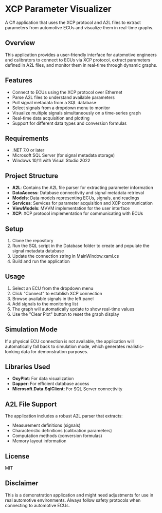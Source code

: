 # XCP Parameter Visualizer

A C# application that uses the XCP protocol and A2L files to extract parameters from automotive ECUs and visualize them in real-time graphs.

## Overview

This application provides a user-friendly interface for automotive engineers and calibrators to connect to ECUs via XCP protocol, extract parameters defined in A2L files, and monitor them in real-time through dynamic graphs.

## Features

- Connect to ECUs using the XCP protocol over Ethernet
- Parse A2L files to understand available parameters
- Pull signal metadata from a SQL database
- Select signals from a dropdown menu to monitor
- Visualize multiple signals simultaneously on a time-series graph
- Real-time data acquisition and plotting
- Support for different data types and conversion formulas

## Requirements

- .NET 7.0 or later
- Microsoft SQL Server (for signal metadata storage)
- Windows 10/11 with Visual Studio 2022

## Project Structure

- **A2L**: Contains the A2L file parser for extracting parameter information
- **DataAccess**: Database connectivity and signal metadata retrieval
- **Models**: Data models representing ECUs, signals, and readings
- **Services**: Services for parameter acquisition and XCP communication
- **ViewModels**: MVVM implementation for the user interface
- **XCP**: XCP protocol implementation for communicating with ECUs

## Setup

1. Clone the repository
2. Run the SQL script in the Database folder to create and populate the signal metadata database
3. Update the connection string in MainWindow.xaml.cs
4. Build and run the application

## Usage

1. Select an ECU from the dropdown menu
2. Click "Connect" to establish XCP connection
3. Browse available signals in the left panel
4. Add signals to the monitoring list
5. The graph will automatically update to show real-time values
6. Use the "Clear Plot" button to reset the graph display

## Simulation Mode

If a physical ECU connection is not available, the application will automatically fall back to simulation mode, which generates realistic-looking data for demonstration purposes.

## Libraries Used

- **OxyPlot**: For data visualization
- **Dapper**: For efficient database access
- **Microsoft.Data.SqlClient**: For SQL Server connectivity

## A2L File Support

The application includes a robust A2L parser that extracts:
- Measurement definitions (signals)
- Characteristic definitions (calibration parameters)
- Computation methods (conversion formulas)
- Memory layout information

## License

MIT

## Disclaimer

This is a demonstration application and might need adjustments for use in real automotive environments. Always follow safety protocols when connecting to automotive ECUs.
